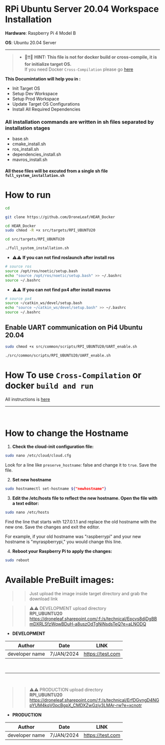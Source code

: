 # RPi Ubuntu Server 20.04 Workspace Installation

**Hardware**: Raspberry Pi 4 Model B

**OS**: Ubuntu 20.04 Server

---

> * 🔴❗❗💡 **HINT: This file is not for docker build or cross-compile, it is for initialize target OS.** \
> If you need Docker `Cross-Compilation` please go [here](Docker_Running.md)

**This Documintation will help you in :**


* Init Target OS
* Setup Dev Workspace
* Setup Prod Workspace
* Update Target OS Configurations
* Install All Required Dependencies


### All installation commands are written in sh files separated by installation stages

- base.sh
- cmake_install.sh
- ros_install.sh
- dependencies_install.sh
- mavros_install.sh

#### All these files will be excuted from a single sh file `full_system_installation.sh`

# How to run

```bash
cd

git clone https://github.com/DroneLeaf/HEAR_Docker

cd HEAR_Docker
sudo chmod -R +x src/targets/RPI_UBUNTU20

cd src/targets/RPI_UBUNTU20

./full_system_installation.sh


```

- ⚠️⚠️ **If you can not find roslaunch after install ros**

```bash
# source ros
source /opt/ros/noetic/setup.bash
echo "source /opt/ros/noetic/setup.bash" >> ~/.bashrc
source ~/.bashrc

```

- ⚠️⚠️ **If you can not find px4 after install mavros**

```bash
# source px4
source ~/catkin_ws/devel/setup.bash
echo "source ~/catkin_ws/devel/setup.bash" >> ~/.bashrc
source ~/.bashrc

```

## Enable UART communication on Pi4 Ubuntu 20.04

```bash
sudo chmod +x src/common/scripts/RPI_UBUNTU20/UART_enable.sh

./src/common/scripts/RPI_UBUNTU20/UART_enable.sh

```




 # How To use `Cross-Compilation`  or docker `build and run`
All instructions is [here](Docker_Running.md)


---
<br>

# How to change the Hostname


1. **Check the cloud-init configuration file:**

```bash
sudo nano /etc/cloud/cloud.cfg
```
Look for a line like `preserve_hostname`: false and change it to `true`. Save the file.

2. **Set new hostname**

```bash
sudo hostnamectl set-hostname ${"newhostname"}
```
 3. **Edit the /etc/hosts file to reflect the new hostname. Open the file with a text editor:**

 ```bash
 sudo nano /etc/hosts
 ```
 Find the line that starts with 127.0.1.1 and replace the old hostname with the new one. Save the changes and exit the editor.

For example, if your old hostname was "raspberrypi" and your new hostname is "myraspberrypi," you would change this line.

4. **Reboot your Raspberry Pi to apply the changes:**

```bash
sudo reboot
```

# Available PreBuilt images:

>>Just upload the image inside target directory and grab the download link

>> ⚠️⚠️  DEVELOPMENT upload directory\
**RPI_UBUNTU20**
https://droneleaf.sharepoint.com/:f:/s/technical/Epcvs8djDgBBmDXRLSfzWqwBDuH-a8uszOdTgNiNsdsTeQ?e=aLNODQ



- **DEVELOPMENT**

| Author   |      Date      |  LINK |
|----------|:-------------:|:------:|
| developer name |  7/JAN/2024 | https://test.com |

<br>
 
---
<br>




>> ⚠️⚠️  PRODUCTION upload directory\
**RPI_UBUNTU20**
https://droneleaf.sharepoint.com/:f:/s/technical/ErfDGvngD4NGpYUM4kqV0pcBgpX_CMDXZwGzjy3LMAr-rw?e=xcnotr


- **PRODUCTION**    


| Author   |      Date      |  LINK |
|----------|:-------------:|:------:|
| developer name |  7/JAN/2024 | https://test.com |

